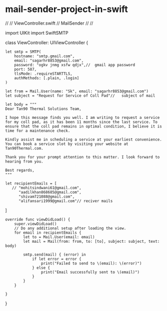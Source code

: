 # mail-sender-project-in-swift
//
//  ViewController.swift
//  MailSender
//
// 

import UIKit
import SwiftSMTP

class ViewController: UIViewController {
    
    let smtp = SMTP(
        hostname: "smtp.gmail.com",
        email: "sagarhr8853@gmail.com",
        password: "ogkv jnmg xsfw qdjx",//  gmail app password
        port: 587,
        tlsMode: .requireSTARTTLS,
        authMethods: [.plain, .login]
    )

    let from = Mail.User(name: "Sk", email: "sagarhr8853@gmail.com")
    let subject = "Request for Service of Coll Pad"//   subject of mail 

    let body = """
    Dear Tan90 Thermal Solutions Team,

    I hope this message finds you well. I am writing to request a service for my coll pad, as it has been 11 months since the last service. To ensure that the coll pad remains in optimal condition, I believe it is time for a maintenance check.

    Kindly assist me in scheduling a service at your earliest convenience. You can book a service slot by visiting your website at Tan90Thermal.com.

    Thank you for your prompt attention to this matter. I look forward to hearing from you.

    Best regards,
    """

    let recipientEmails = [
       // "mohitsindwani61@gmail.com",
          "aadilkhan868685@gmail.com",
          "shivam721088@gmail.com",
          "alifansari1999@gmail.com"// reciver mails
]

    override func viewDidLoad() {
        super.viewDidLoad()
        // Do any additional setup after loading the view.
        for email in recipientEmails {
            let to = Mail.User(email: email)
            let mail = Mail(from: from, to: [to], subject: subject, text: body)
            
            smtp.send(mail) { (error) in
                if let error = error {
                    print("Failed to send to \(email): \(error)")
                } else {
                    print("Email successfully sent to \(email)")
                }
            }
        }
        
    }
}
